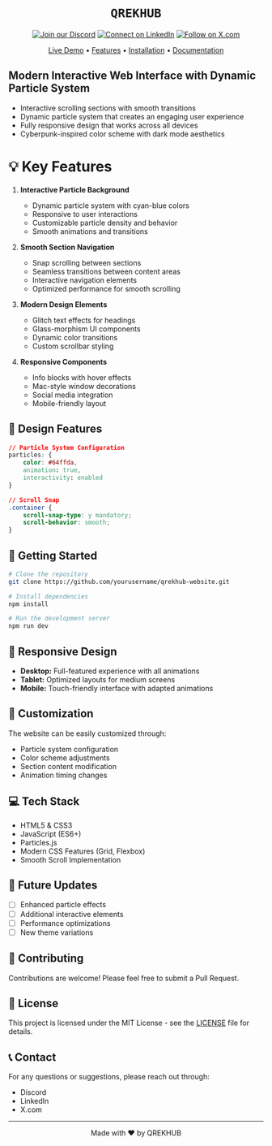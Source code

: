 <div align="center">

# `QREKHUB`

[![Join our Discord](https://img.shields.io/badge/Discord-Join%20our%20server-5865F2?style=for-the-badge&logo=discord&logoColor=white)](https://discord.gg/) [![Connect on LinkedIn](https://img.shields.io/badge/LinkedIn-Connect-blue?style=for-the-badge&logo=linkedin&logoColor=white)](https://www.linkedin.com/) [![Follow on X.com](https://img.shields.io/badge/X.com-Follow-1DA1F2?style=for-the-badge&logo=x&logoColor=white)](https://x.com/)

[Live Demo](#) •
[Features](#features) •
[Installation](#installation) •
[Documentation](#documentation)

</div>

## Modern Interactive Web Interface with Dynamic Particle System

- Interactive scrolling sections with smooth transitions
- Dynamic particle system that creates an engaging user experience
- Fully responsive design that works across all devices
- Cyberpunk-inspired color scheme with dark mode aesthetics

# 💡 Key Features

1. **Interactive Particle Background**
   - Dynamic particle system with cyan-blue colors
   - Responsive to user interactions
   - Customizable particle density and behavior
   - Smooth animations and transitions

2. **Smooth Section Navigation**
   - Snap scrolling between sections
   - Seamless transitions between content areas
   - Interactive navigation elements
   - Optimized performance for smooth scrolling

3. **Modern Design Elements**
   - Glitch text effects for headings
   - Glass-morphism UI components
   - Dynamic color transitions
   - Custom scrollbar styling

4. **Responsive Components**
   - Info blocks with hover effects
   - Mac-style window decorations
   - Social media integration
   - Mobile-friendly layout

## 🎨 Design Features

```css
// Particle System Configuration
particles: {
    color: #64ffda,
    animation: true,
    interactivity: enabled
}

// Scroll Snap
.container {
    scroll-snap-type: y mandatory;
    scroll-behavior: smooth;
}
```

## 🚀 Getting Started

```bash
# Clone the repository
git clone https://github.com/yourusername/qrekhub-website.git

# Install dependencies
npm install

# Run the development server
npm run dev
```

## 📱 Responsive Design

- **Desktop:** Full-featured experience with all animations
- **Tablet:** Optimized layouts for medium screens
- **Mobile:** Touch-friendly interface with adapted animations

## 🔧 Customization

The website can be easily customized through:
- Particle system configuration
- Color scheme adjustments
- Section content modification
- Animation timing changes

## 💻 Tech Stack

- HTML5 & CSS3
- JavaScript (ES6+)
- Particles.js
- Modern CSS Features (Grid, Flexbox)
- Smooth Scroll Implementation

## 🎯 Future Updates

- [ ] Enhanced particle effects
- [ ] Additional interactive elements
- [ ] Performance optimizations
- [ ] New theme variations

## 🤝 Contributing

Contributions are welcome! Please feel free to submit a Pull Request.

## 📄 License

This project is licensed under the MIT License - see the [LICENSE](LICENSE) file for details.

## 📞 Contact

For any questions or suggestions, please reach out through:
- Discord
- LinkedIn
- X.com

---

<div align="center">
Made with ❤️ by QREKHUB
</div>
